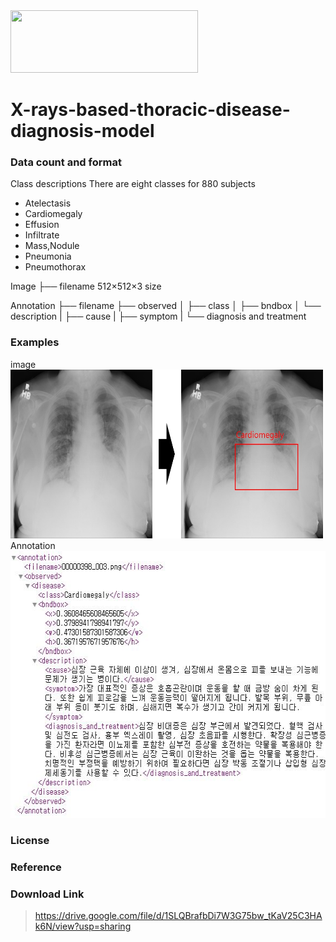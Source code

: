 <img src="http://xai.unist.ac.kr/static/img/logos/XAIC_logo.png" width="300" height="100">

# X-rays-based-thoracic-disease-diagnosis-model

### **Data count and format**
Class descriptions
There are eight classes for 880 subjects

* Atelectasis
* Cardiomegaly
* Effusion
* Infiltrate
* Mass,Nodule
* Pneumonia
* Pneumothorax

Image
├── filename 512×512×3 size

Annotation
├── filename
├── observed
│   ├── class
│   ├── bndbox
│   └── description
|       ├── cause
|       ├── symptom
|       └── diagnosis and treatment


### **Examples**
image
<img src="./figure_01.jpg" width="500" height="270">
Annotation
<img src="./xml.JPG" width="583" height="427"> 

### **License**
>  

### **Reference**
>   

### **Download Link**
> https://drive.google.com/file/d/1SLQBrafbDi7W3G75bw_tKaV25C3HAk6N/view?usp=sharing
